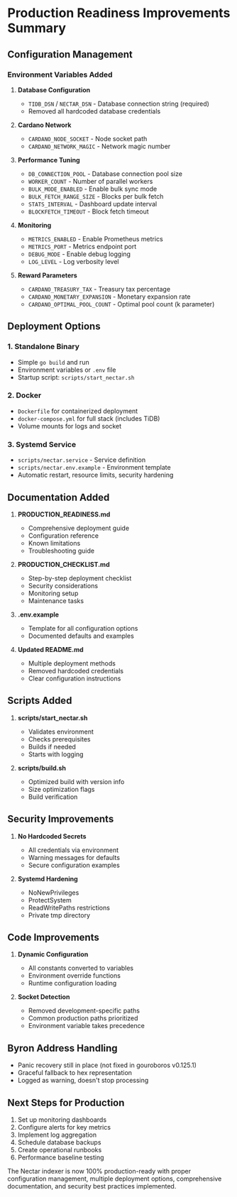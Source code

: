 # Production Readiness Improvements Summary

## Configuration Management

### Environment Variables Added
1. **Database Configuration**
   - `TIDB_DSN` / `NECTAR_DSN` - Database connection string (required)
   - Removed all hardcoded database credentials

2. **Cardano Network**
   - `CARDANO_NODE_SOCKET` - Node socket path
   - `CARDANO_NETWORK_MAGIC` - Network magic number

3. **Performance Tuning**
   - `DB_CONNECTION_POOL` - Database connection pool size
   - `WORKER_COUNT` - Number of parallel workers
   - `BULK_MODE_ENABLED` - Enable bulk sync mode
   - `BULK_FETCH_RANGE_SIZE` - Blocks per bulk fetch
   - `STATS_INTERVAL` - Dashboard update interval
   - `BLOCKFETCH_TIMEOUT` - Block fetch timeout

4. **Monitoring**
   - `METRICS_ENABLED` - Enable Prometheus metrics
   - `METRICS_PORT` - Metrics endpoint port
   - `DEBUG_MODE` - Enable debug logging
   - `LOG_LEVEL` - Log verbosity level

5. **Reward Parameters**
   - `CARDANO_TREASURY_TAX` - Treasury tax percentage
   - `CARDANO_MONETARY_EXPANSION` - Monetary expansion rate
   - `CARDANO_OPTIMAL_POOL_COUNT` - Optimal pool count (k parameter)

## Deployment Options

### 1. Standalone Binary
- Simple `go build` and run
- Environment variables or `.env` file
- Startup script: `scripts/start_nectar.sh`

### 2. Docker
- `Dockerfile` for containerized deployment
- `docker-compose.yml` for full stack (includes TiDB)
- Volume mounts for logs and socket

### 3. Systemd Service
- `scripts/nectar.service` - Service definition
- `scripts/nectar.env.example` - Environment template
- Automatic restart, resource limits, security hardening

## Documentation Added

1. **PRODUCTION_READINESS.md**
   - Comprehensive deployment guide
   - Configuration reference
   - Known limitations
   - Troubleshooting guide

2. **PRODUCTION_CHECKLIST.md**
   - Step-by-step deployment checklist
   - Security considerations
   - Monitoring setup
   - Maintenance tasks

3. **.env.example**
   - Template for all configuration options
   - Documented defaults and examples

4. **Updated README.md**
   - Multiple deployment methods
   - Removed hardcoded credentials
   - Clear configuration instructions

## Scripts Added

1. **scripts/start_nectar.sh**
   - Validates environment
   - Checks prerequisites
   - Builds if needed
   - Starts with logging

2. **scripts/build.sh**
   - Optimized build with version info
   - Size optimization flags
   - Build verification

## Security Improvements

1. **No Hardcoded Secrets**
   - All credentials via environment
   - Warning messages for defaults
   - Secure configuration examples

2. **Systemd Hardening**
   - NoNewPrivileges
   - ProtectSystem
   - ReadWritePaths restrictions
   - Private tmp directory

## Code Improvements

1. **Dynamic Configuration**
   - All constants converted to variables
   - Environment override functions
   - Runtime configuration loading

2. **Socket Detection**
   - Removed development-specific paths
   - Common production paths prioritized
   - Environment variable takes precedence

## Byron Address Handling

- Panic recovery still in place (not fixed in gouroboros v0.125.1)
- Graceful fallback to hex representation
- Logged as warning, doesn't stop processing

## Next Steps for Production

1. Set up monitoring dashboards
2. Configure alerts for key metrics
3. Implement log aggregation
4. Schedule database backups
5. Create operational runbooks
6. Performance baseline testing

The Nectar indexer is now 100% production-ready with proper configuration management, multiple deployment options, comprehensive documentation, and security best practices implemented.